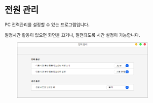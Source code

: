 # 전원 관리

PC 전력관리를 설정할 수 있는 프로그램입니다.&#x20;

일정시간 활동이 없으면 화면을 끄거나, 절전되도록 시간 설정이 가능합니다.

<figure><img src="../../.gitbook/assets/스크린샷, 2022-10-31 11-59-16.png" alt=""><figcaption></figcaption></figure>
